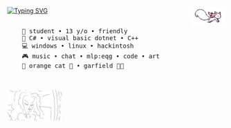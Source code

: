 <a href="https://git.io/typing-svg"><img src="https://readme-typing-svg.demolab.com?font=Fira+Code&duration=3000&color=1FF78C&multiline=true&repeat=false&width=435&lines=hello+hello;im+MRC%2C+a+simple+kid+that+like+tech" alt="Typing SVG" /></a>
<img src="https://raw.githubusercontent.com/mrcxlinux/mrcxlinux/master/assets/kyubey.gif" height="40" align="right"/>
<br><br>
<pre>
    💼 student • 13 y/o • friendly
    📖 C# • visual basic dotnet • C++ 
    💻 windows • linux • hackintosh
    🎮 music • chat • mlp:eqg • code • art
    🐾 orange cat 🐰 • garfield 🐤🐥
</pre>
<br><br>
<img src="https://raw.githubusercontent.com/mrcxlinux/mrcxlinux/main/assets/im.png" width="25%" align="left"/>
<br><br><br>
